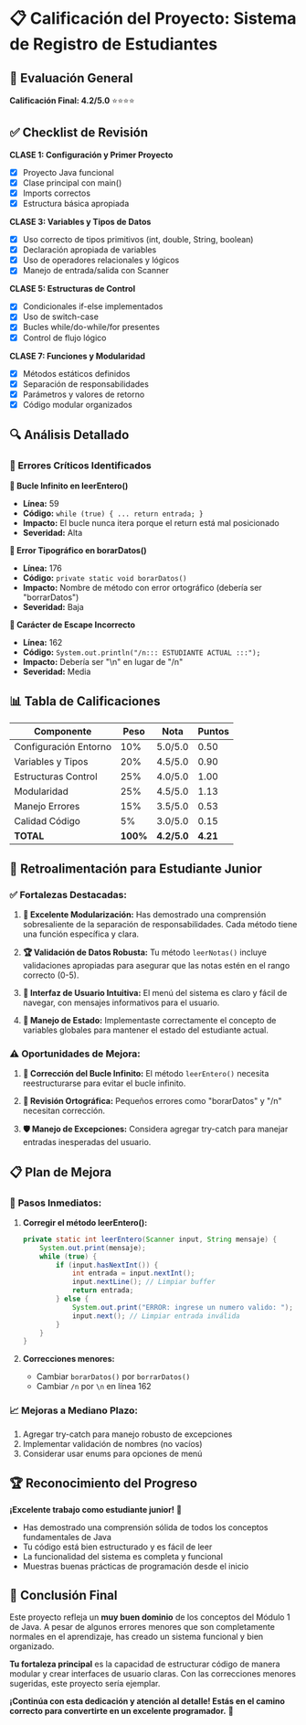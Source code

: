 # 📋 Calificación del Proyecto: Sistema de Registro de Estudiantes

## 🎯 Evaluación General

**Calificación Final: 4.2/5.0** ⭐⭐⭐⭐

## ✅ Checklist de Revisión

**CLASE 1: Configuración y Primer Proyecto**

- [x] Proyecto Java funcional
- [x] Clase principal con main()
- [x] Imports correctos
- [x] Estructura básica apropiada

**CLASE 3: Variables y Tipos de Datos**

- [x] Uso correcto de tipos primitivos (int, double, String, boolean)
- [x] Declaración apropiada de variables
- [x] Uso de operadores relacionales y lógicos
- [x] Manejo de entrada/salida con Scanner

**CLASE 5: Estructuras de Control**

- [x] Condicionales if-else implementados
- [x] Uso de switch-case
- [x] Bucles while/do-while/for presentes
- [x] Control de flujo lógico

**CLASE 7: Funciones y Modularidad**

- [x] Métodos estáticos definidos
- [x] Separación de responsabilidades
- [x] Parámetros y valores de retorno
- [x] Código modular organizados

## 🔍 Análisis Detallado

### 🐛 Errores Críticos Identificados

**🐛 Bucle Infinito en leerEntero()**

- **Línea:** 59
- **Código:** `while (true) { ... return entrada; }`
- **Impacto:** El bucle nunca itera porque el return está mal posicionado
- **Severidad:** Alta

**🐛 Error Tipográfico en borarDatos()**

- **Línea:** 176
- **Código:** `private static void borarDatos()`
- **Impacto:** Nombre de método con error ortográfico (debería ser "borrarDatos")
- **Severidad:** Baja

**🐛 Carácter de Escape Incorrecto**

- **Línea:** 162
- **Código:** `System.out.println("/n::: ESTUDIANTE ACTUAL :::");`
- **Impacto:** Debería ser "\n" en lugar de "/n"
- **Severidad:** Media

## 📊 Tabla de Calificaciones

| Componente            | Peso     | Nota        | Puntos   |
| --------------------- | -------- | ----------- | -------- |
| Configuración Entorno | 10%      | 5.0/5.0     | 0.50     |
| Variables y Tipos     | 20%      | 4.5/5.0     | 0.90     |
| Estructuras Control   | 25%      | 4.0/5.0     | 1.00     |
| Modularidad           | 25%      | 4.5/5.0     | 1.13     |
| Manejo Errores        | 15%      | 3.5/5.0     | 0.53     |
| Calidad Código        | 5%       | 3.0/5.0     | 0.15     |
| **TOTAL**             | **100%** | **4.2/5.0** | **4.21** |

## 🎯 Retroalimentación para Estudiante Junior

### ✅ **Fortalezas Destacadas:**

1. **🌟 Excelente Modularización:** Has demostrado una comprensión sobresaliente de la separación de responsabilidades. Cada método tiene una función específica y clara.

2. **🏆 Validación de Datos Robusta:** Tu método `leerNotas()` incluye validaciones apropiadas para asegurar que las notas estén en el rango correcto (0-5).

3. **💫 Interfaz de Usuario Intuitiva:** El menú del sistema es claro y fácil de navegar, con mensajes informativos para el usuario.

4. **🎯 Manejo de Estado:** Implementaste correctamente el concepto de variables globales para mantener el estado del estudiante actual.

### ⚠️ **Oportunidades de Mejora:**

1. **🔧 Corrección del Bucle Infinito:** El método `leerEntero()` necesita reestructurarse para evitar el bucle infinito.

2. **📝 Revisión Ortográfica:** Pequeños errores como "borarDatos" y "/n" necesitan corrección.

3. **🛡️ Manejo de Excepciones:** Considera agregar try-catch para manejar entradas inesperadas del usuario.

## 📋 Plan de Mejora

### 🚀 **Pasos Inmediatos:**

1. **Corregir el método leerEntero():**

   ```java
   private static int leerEntero(Scanner input, String mensaje) {
       System.out.print(mensaje);
       while (true) {
           if (input.hasNextInt()) {
               int entrada = input.nextInt();
               input.nextLine(); // Limpiar buffer
               return entrada;
           } else {
               System.out.print("ERROR: ingrese un numero valido: ");
               input.next(); // Limpiar entrada inválida
           }
       }
   }
   ```

2. **Correcciones menores:**
   - Cambiar `borarDatos()` por `borrarDatos()`
   - Cambiar `/n` por `\n` en línea 162

### 📈 **Mejoras a Mediano Plazo:**

1. Agregar try-catch para manejo robusto de excepciones
2. Implementar validación de nombres (no vacíos)
3. Considerar usar enums para opciones de menú

## 🏆 Reconocimiento del Progreso

**¡Excelente trabajo como estudiante junior!** 🎉

- Has demostrado una comprensión sólida de todos los conceptos fundamentales de Java
- Tu código está bien estructurado y es fácil de leer
- La funcionalidad del sistema es completa y funcional
- Muestras buenas prácticas de programación desde el inicio

## 🎯 Conclusión Final

Este proyecto refleja un **muy buen dominio** de los conceptos del Módulo 1 de Java. A pesar de algunos errores menores que son completamente normales en el aprendizaje, has creado un sistema funcional y bien organizado.

**Tu fortaleza principal** es la capacidad de estructurar código de manera modular y crear interfaces de usuario claras. Con las correcciones menores sugeridas, este proyecto sería ejemplar.

**¡Continúa con esta dedicación y atención al detalle! Estás en el camino correcto para convertirte en un excelente programador.** 🚀
